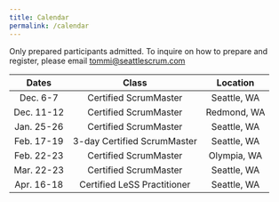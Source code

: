 ```yaml
---
title: Calendar
permalink: /calendar
---
```


Only prepared participants admitted. To inquire on how to prepare and register, please email tommi@seattlescrum.com

| Dates       | Class         |   Location  |
| :----------: |:----------:| :----------:|
| Dec. 6-7 | Certified ScrumMaster | Seattle, WA |
| Dec. 11-12 | Certified ScrumMaster | Redmond, WA |
| Jan. 25-26 | Certified ScrumMaster | Seattle, WA |
| Feb. 17-19 | 3-day Certified ScrumMaster | Seattle, WA |
| Feb. 22-23 | Certified ScrumMaster | Olympia, WA |
| Mar. 22-23 | Certified ScrumMaster | Seattle, WA |
| Apr. 16-18 | Certified LeSS Practitioner | Seattle, WA |
